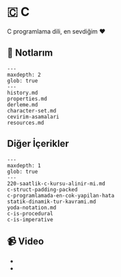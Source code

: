 # 🇨 C

C programlama dili, en sevdiğim ❤️

## 📝 Notlarım

```{toctree}
---
maxdepth: 2
glob: true
---
history.md
properties.md
derleme.md
character-set.md
cevirim-asamalari
resources.md
```

## Diğer İçerikler

```{toctree}
---
maxdepth: 1
glob: true
---
220-saatlik-c-kursu-alinir-mi.md
c-struct-padding-packed
c-programlamada-en-cok-yapilan-hata
statik-dinamik-tur-kavrami.md
yoda-notation.md
c-is-procedural
c-is-imperative
```

## 📹 Video

- [](../video/gomulu-embedded-c.md)
- [](../video/cross-compilation.md)
